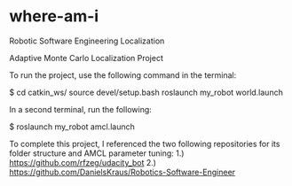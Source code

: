 # where-am-i
Robotic Software Engineering Localization

Adaptive Monte Carlo Localization Project

To run the project, use the following command in the terminal:

$ cd catkin_ws/
source devel/setup.bash
roslaunch my_robot world.launch

In a second terminal, run the following:

$ roslaunch my_robot amcl.launch

To complete this project, I referenced the two following repositories for its folder structure and AMCL parameter tuning:
1.) https://github.com/rfzeg/udacity_bot
2.) https://github.com/DanielsKraus/Robotics-Software-Engineer
